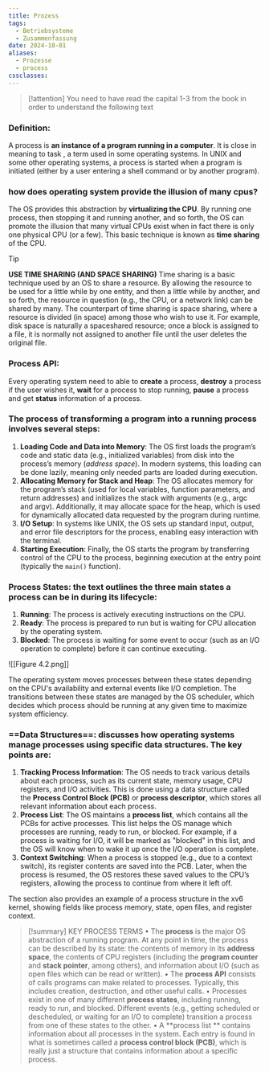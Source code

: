 ```yaml
---
title: Prozess
tags:
  - Betriebsysteme
  - Zusammenfassung
date: 2024-10-01
aliases:
  - Prozesse
  - process
cssclasses:
---
```


> [!attention]
> You need to have read the capital 1-3 from the book in order to understand the following text

### Definition: 
A process is **an instance of a program running in a computer**. It is close in meaning to task , a term used in some operating systems. In UNIX and some other operating systems, a process is started when a program is initiated (either by a user entering a shell command or by another program).

### how does operating system provide the illusion of many cpus?
The OS provides this abstraction by **virtualizing the CPU**. By running one process, then stopping it and running another, and so forth, the OS can promote the illusion that many virtual CPUs exist when in fact there is only one physical CPU (or a few). This basic technique is known as **time sharing** of the CPU.

> [!tip] 
 > **USE TIME SHARING (AND SPACE SHARING)**
> Time sharing is a basic technique used by an OS to share a resource. By allowing the resource to be used for a little while by one entity, and then a little while by another, and so forth, the resource in question (e.g., the CPU, or a network link) can be shared by many. The counterpart of time sharing is space sharing, where a resource is divided (in space) among those who wish to use it. For example, disk space is naturally a spaceshared resource; once a block is assigned to a file, it is normally not assigned to another file until the user deletes the original file.

### Process API:
Every operating system need to able to **create** a process, **destroy** a process if the user wishes it, **wait** for a process to stop running, **pause** a process and get **status** information of a process.

### The process of transforming a program into a running process involves several steps:
1. **Loading Code and Data into Memory**: The OS first loads the program’s code and static data (e.g., initialized variables) from disk into the process’s memory (*address space*). In modern systems, this loading can be done lazily, meaning only needed parts are loaded during execution.
2. **Allocating Memory for Stack and Heap**: The OS allocates memory for the program’s stack (used for local variables, function parameters, and return addresses) and initializes the stack with arguments (e.g., argc and argv). Additionally, it may allocate space for the heap, which is used for dynamically allocated data requested by the program during runtime.
3. **I/O Setup**: In systems like UNIX, the OS sets up standard input, output, and error file descriptors for the process, enabling easy interaction with the terminal.
4. **Starting Execution**: Finally, the OS starts the program by transferring control of the CPU to the process, beginning execution at the entry point (typically the `main()` function).


### **Process States**: the text outlines the three main states a process can be in during its lifecycle:
1. **Running**: The process is actively executing instructions on the CPU.
2. **Ready**: The process is prepared to run but is waiting for CPU allocation by the operating system.
3. **Blocked**: The process is waiting for some event to occur (such as an I/O operation to complete) before it can continue executing.

![[Figure 4.2.png]]

The operating system moves processes between these states depending on the CPU's availability and external events like I/O completion. The transitions between these states are managed by the OS scheduler, which decides which process should be running at any given time to maximize system efficiency.

### ==**Data Structures**==: discusses how operating systems manage processes using specific data structures. The key points are:

1. **Tracking Process Information**: The OS needs to track various details about each process, such as its current state, memory usage, CPU registers, and I/O activities. This is done using a data structure called the **Process Control Block (PCB)** or **process descriptor**, which stores all relevant information about each process.
2. **Process List**: The OS maintains a **process list**, which contains all the PCBs for active processes. This list helps the OS manage which processes are running, ready to run, or blocked. For example, if a process is waiting for I/O, it will be marked as "blocked" in this list, and the OS will know when to wake it up once the I/O operation is complete.
3. **Context Switching**: When a process is stopped (e.g., due to a context switch), its register contents are saved into the PCB. Later, when the process is resumed, the OS restores these saved values to the CPU’s registers, allowing the process to continue from where it left off.

The section also provides an example of a process structure in the xv6 kernel, showing fields like process memory, state, open files, and register context.


> [!summary] KEY PROCESS TERMS
> • The **process** is the major OS abstraction of a running program. At any point in time, the process can be described by its state: the contents of memory in its **address space**, the contents of CPU registers (including the **program counter** and **stack pointer**, among others), and information about I/O (such as open files which can be read or written). 
> • The **process API** consists of calls programs can make related to processes. Typically, this includes creation, destruction, and other useful calls. 
> • Processes exist in one of many different **process states**, including running, ready to run, and blocked. Different events (e.g., getting scheduled or descheduled, or waiting for an I/O to complete) transition a process from one of these states to the other. 
> • A **process list ** contains information about all processes in the system. Each entry is found in what is sometimes called a **process control block (PCB)**, which is really just a structure that contains information about a specific process.

